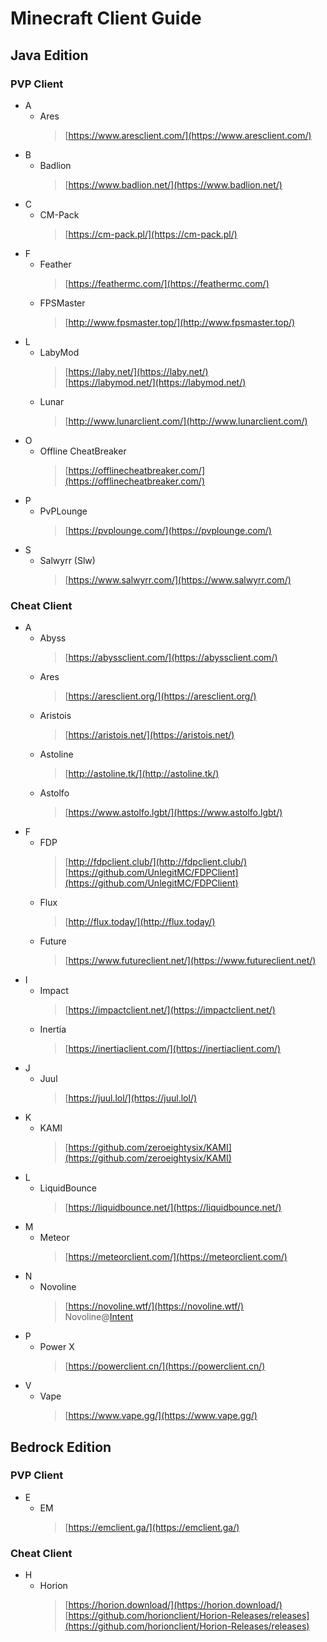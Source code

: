 # Minecraft Client Guide
## Java Edition
### PVP Client
- A
    - Ares
        > [https://www.aresclient.com/](https://www.aresclient.com/)
- B
    - Badlion
        > [https://www.badlion.net/](https://www.badlion.net/)
- C
    - CM-Pack
        > [https://cm-pack.pl/](https://cm-pack.pl/)
- F
    - Feather
        > [https://feathermc.com/](https://feathermc.com/)
    - FPSMaster
        > [http://www.fpsmaster.top/](http://www.fpsmaster.top/)
- L
    - LabyMod
        > [https://laby.net/](https://laby.net/)  
        > [https://labymod.net/](https://labymod.net/)
    - Lunar
        > [http://www.lunarclient.com/](http://www.lunarclient.com/)
- O
    - Offline CheatBreaker
        > [https://offlinecheatbreaker.com/](https://offlinecheatbreaker.com/)
- P
    - PvPLounge
        > [https://pvplounge.com/](https://pvplounge.com/)
- S
    - Salwyrr (Slw)
        > [https://www.salwyrr.com/](https://www.salwyrr.com/)

### Cheat Client
- A
    - Abyss
        > [https://abyssclient.com/](https://abyssclient.com/)
    - Ares
        > [https://aresclient.org/](https://aresclient.org/)
    - Aristois
        > [https://aristois.net/](https://aristois.net/)
    - Astoline
        > [http://astoline.tk/](http://astoline.tk/)
    - Astolfo
        > [https://www.astolfo.lgbt/](https://www.astolfo.lgbt/)
- F
    - FDP
        > [http://fdpclient.club/](http://fdpclient.club/)  
        > [https://github.com/UnlegitMC/FDPClient](https://github.com/UnlegitMC/FDPClient)
    - Flux
        > [http://flux.today/](http://flux.today/)
    - Future
        > [https://www.futureclient.net/](https://www.futureclient.net/)
- I
    - Impact
        > [https://impactclient.net/](https://impactclient.net/)
    - Inertia
        > [https://inertiaclient.com/](https://inertiaclient.com/)
- J
    - Juul
        > [https://juul.lol/](https://juul.lol/)
- K
    - KAMI
        > [https://github.com/zeroeightysix/KAMI](https://github.com/zeroeightysix/KAMI)
- L
    - LiquidBounce
        > [https://liquidbounce.net/](https://liquidbounce.net/)
- M
    - Meteor
        > [https://meteorclient.com/](https://meteorclient.com/)
- N
    - Novoline
        > [https://novoline.wtf/](https://novoline.wtf/)  
        > Novoline@[Intent](https://intent.store/)
- P
    - Power X
        > [https://powerclient.cn/](https://powerclient.cn/)
- V
    - Vape
        > [https://www.vape.gg/](https://www.vape.gg/)

## Bedrock Edition
### PVP Client
- E
    - EM
        > [https://emclient.ga/](https://emclient.ga/) 

### Cheat Client
- H
    - Horion
        > [https://horion.download/](https://horion.download/)  
        > [https://github.com/horionclient/Horion-Releases/releases](https://github.com/horionclient/Horion-Releases/releases)
